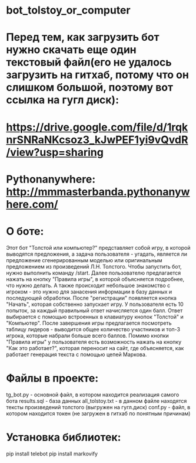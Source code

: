 # bot_tolstoy_or_computer

# Перед тем, как загрузить бот нужно скачать еще один текстовый файл(его не удалось загрузить на гитхаб, потому что он слишком большой, поэтому вот ссылка на гугл диск):
# https://drive.google.com/file/d/1rqknrSNRaNKcsoz3_kJwPEF1yi9vQvdR/view?usp=sharing

# Pythonanywhere: http://mmmasterbanda.pythonanywhere.com/

# О боте:
Этот бот "Толстой или компьютер?" представляет собой игру, в которой выводятся предложения, а задача пользователя - угадать, является ли предложение сгенерированным моделью или оригинальным предложением из произведений Л.Н. Толстого. 
Чтобы запустить бот, нужно выполнить команду /start. Далее пользователю предлагается нажать на кнопку "Правила игры", в которой объясняется подробнее, что нужно делать. А также происходит небольшое знакомство с игроком - это нужно для занасения информации в базу данных и последующей обработки. После "регистрации" появляется кнопка "Начать", которая собственно запускает игру. У пользователя есть 10 попыток, за каждый правильный ответ начисляется один балл. Ответ выбирается с помощью встроенных в клавиатуру кнопок "Толстой" и "Компьютер". После завершения игры предлагается посмотреть таблицу лидеров - выводится общее количество участников и топ-3 игрока, которые набрали больше всего баллов. Помимо кнопки "Правила игры" у пользователя есть возможность нажать на кнопку "Как это работает?", которая переносит на сайт, где объясняется, как работает генерация текста с помощью цепей Маркова.

# Файлы в проекте:
tg_bot.py - основной файл, в котором находится реализация самого бота 
results.sql - база данных
all_tolstoy.txt - в данном файле находятся тексты произведений толстого (выгружен на гугл.диск)
conf.py - файл, в котором находится токен (не загружен в гитхаб по понятным причинам)

# Установка библиотек:
pip install telebot 
pip install markovify
